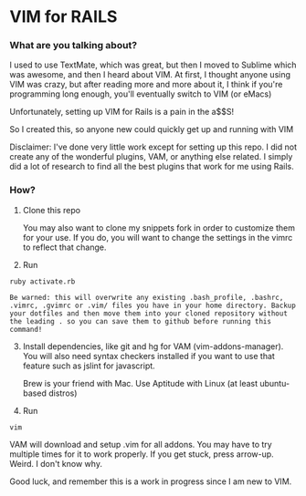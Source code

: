 # VIM for RAILS

### What are you talking about?

I used to use TextMate, which was great, but then I moved to Sublime which was
awesome, and then I heard about VIM. At first, I thought anyone using VIM was
crazy, but after reading more and more about it, I think if you're programming long enough, you'll eventually switch
to VIM (or eMacs)

Unfortunately, setting up VIM for Rails is a pain in the a$$S!

So I created this, so anyone new could quickly get up and running with VIM

Disclaimer: I've done very little work except for setting up this repo. I did not create any of the wonderful plugins, VAM, or anything else related. I simply did a lot of research to find all the best plugins that work for me using Rails. 

### How?

1. Clone this repo

    You may also want to clone my snippets fork in order to customize them for your use. If you do, you will want to change the settings in the vimrc to reflect that change.

2. Run
```
ruby activate.rb
```

    Be warned: this will overwrite any existing .bash_profile, .bashrc, .vimrc, .gvimrc or .vim/ files you have in your home directory. Backup your dotfiles and then move them into your cloned repository without the leading . so you can save them to github before running this command!


3. Install dependencies, like git and hg for VAM (vim-addons-manager). You will also need syntax checkers installed if you want to use that feature such as jslint for javascript.

    Brew is your friend with Mac. Use Aptitude with Linux (at least ubuntu-based distros)

4. Run 
```
vim
```

VAM will download and setup .vim for all addons. You may have to try multiple
times for it to work properly. If you get stuck, press arrow-up. Weird. I
don't know why.

Good luck, and remember this is a work in progress since I am new to VIM.
